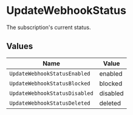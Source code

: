 # UpdateWebhookStatus

The subscription's current status.


## Values

| Name                          | Value                         |
| ----------------------------- | ----------------------------- |
| `UpdateWebhookStatusEnabled`  | enabled                       |
| `UpdateWebhookStatusBlocked`  | blocked                       |
| `UpdateWebhookStatusDisabled` | disabled                      |
| `UpdateWebhookStatusDeleted`  | deleted                       |